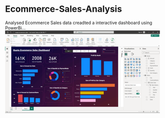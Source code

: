 # Ecommerce-Sales-Analysis
Analysed Ecommerce Sales data creadted a interactive dashboard using PowerBi...
![Alt Dashboard](https://github.com/gpratik143/Ecommerce-Sales-Analysis/blob/main/Dashbord.png)

